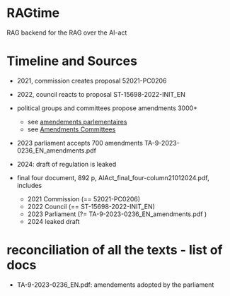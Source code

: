 # RAGtime


RAG backend for the RAG over the AI-act

# Timeline and Sources

- 2021, commission creates proposal 52021-PC0206
- 2022, council reacts to proposal ST-15698-2022-INIT_EN
- political groups and committees propose amendments 3000+
    - see [amendements parlementaires](https://docs.google.com/spreadsheets/d/1C06ARBYAyNlOLxiRU2G9uI5BUFOamfo4o5edSmJ9urs/edit#gid=0)
    - see [Amendments Committees](https://docs.google.com/spreadsheets/d/1n5ig0OFUGoBr-o3dsWKP4Bho0wEuIiIC3jpUHthbD3I/edit#gid=1642756332)

- 2023 parliament accepts 700 amendments TA-9-2023-0236_EN_amendments.pdf

- 2024: draft of regulation is leaked
- final four document, 892 p, AIAct_final_four-column21012024.pdf, includes
    - 2021 Commission (== 52021-PC0206)
    - 2022 Council (== ST-15698-2022-INIT_EN)
    - 2023 Parliament (?= TA-9-2023-0236_EN_amendments.pdf )
    - 2024 leaked draft

# reconciliation of all the texts - list of docs

- TA-9-2023-0236_EN.pdf: amendements adopted by the parliament

